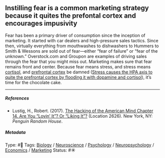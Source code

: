 ## Instilling fear is a common marketing strategy because it quites the prefontal cortex and encourages impusivity

Fear has been a primary driver of consumption since the inception of marketing. It started with car dealers and high-pressure sales tactics. Since then, virtually everything from mouthwashes to dishwashers to Hummers to Smith & Wessons are sold out of fear—either “fear of failure” or “fear of the unknown.” Overstock.com and Groupon are examples of driving sales through the fear that you might miss out. Marketing makes sure that fear remains front and center. Because fear means stress, and stress means [cortisol](Cortisol.md), and [prefrontal cortex](Prefrontal%20cortex.md) be damned ([Stress causes the HPA axis to quite the prefrontal cortex by flooding it with dopamine and cortisol](Stress%20causes%20the%20HPA%20axis%20to%20quite%20the%20prefrontal%20cortex%20by%20flooding%20it%20with%20dopamine%20and%20cortisol.md)), it’s time for the chocolate cake.

---

##### References

* Lustig, H., Robert. (2017). [The Hacking of the American Mind Chapter 14. Are You “Lovin’ It”? Or “Liking It”?](The%20Hacking%20of%20the%20American%20Mind%20Chapter%2014.%20Are%20You%20%E2%80%9CLovin%E2%80%99%20It%E2%80%9D%3F%20Or%20%E2%80%9CLiking%20It%E2%80%9D%3F.md) (Location 2626). New York, NY: *Penguin Random House*.

##### Metadata

Type: #🔴 
Tags: [Biology]() / [Neuroscience](Neuroscience.md) / [Psychology](Psychology.md) / [Neuropsychology](Neuropsychology.md) / [Economics]() / [Marketing]()
Status: #☀️ 
